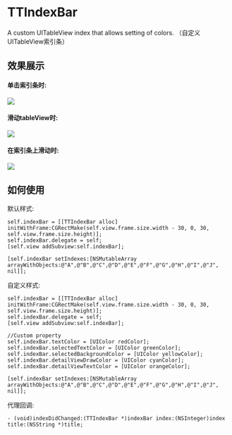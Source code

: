 # TTIndexBar

A custom UITableView index that allows setting of colors.
（自定义UITableView索引条）

## 效果展示
#### 单击索引条时:

![](https://img-service.csdnimg.cn/img_convert/5aaf65a7fb82d3b51beb47ddcd904bd2.png)

#### 滑动tableView时:

![](https://img-service.csdnimg.cn/img_convert/2eb7f5ae2bcf1e9ddba5b54f4a5683aa.png)

#### 在索引条上滑动时:

![](https://img-service.csdnimg.cn/img_convert/104095921256bca0c2fed7bf4832c2ff.png)


## 如何使用

默认样式:
```
self.indexBar = [[TTIndexBar alloc] initWithFrame:CGRectMake(self.view.frame.size.width - 30, 0, 30, self.view.frame.size.height)];
self.indexBar.delegate = self;
[self.view addSubview:self.indexBar];
    
[self.indexBar setIndexes:[NSMutableArray arrayWithObjects:@"A",@"B",@"C",@"D",@"E",@"F",@"G",@"H",@"I",@"J", nil]];
```

自定义样式:
```
self.indexBar = [[TTIndexBar alloc] initWithFrame:CGRectMake(self.view.frame.size.width - 30, 0, 30, self.view.frame.size.height)];
self.indexBar.delegate = self;
[self.view addSubview:self.indexBar];   

//Custom property
self.indexBar.textColor = [UIColor redColor];
self.indexBar.selectedTextColor = [UIColor greenColor];
self.indexBar.selectedBackgroundColor = [UIColor yellowColor];
self.indexBar.detailViewDrawColor = [UIColor cyanColor];
self.indexBar.detailViewTextColor = [UIColor orangeColor];

[self.indexBar setIndexes:[NSMutableArray arrayWithObjects:@"A",@"B",@"C",@"D",@"E",@"F",@"G",@"H",@"I",@"J", nil]];
```
代理回调:
```
- (void)indexDidChanged:(TTIndexBar *)indexBar index:(NSInteger)index title:(NSString *)title;
```

